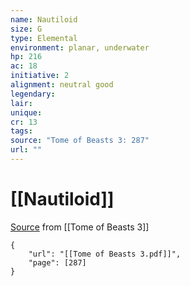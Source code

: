 ```yaml
---
name: Nautiloid
size: G
type: Elemental
environment: planar, underwater
hp: 216
ac: 18
initiative: 2
alignment: neutral good
legendary: 
lair: 
unique: 
cr: 13
tags: 
source: "Tome of Beasts 3: 287"
url: ""
---
```

# [[Nautiloid]]

[Source](zotero://open-pdf/library/items/BLGR9HVR?page=287) from [[Tome of Beasts 3]]

```pdf
{
	"url": "[[Tome of Beasts 3.pdf]]",
	"page": [287]
}
```

